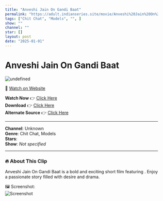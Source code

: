 ```yaml
---
title: "Anveshi Jain On Gandi Baat"
permalink: "https://adult.indianseries.site/movie/Anveshi%20Jain%20On%20Gandi%20Baat"
tags: ["Chit Chat", "Models", "", ]
show: ""
channel: ""
star: []
layout: post
date: "2025-01-01"
---
```


# Anveshi Jain On Gandi Baat

![undefined](https://desisins.com/wp-content/uploads/2024/08/Anveshi-Jain-On-Doing-Gandi-Baat-DesiSins.com_.jpg)

🔗 [Watch on Website](https://adult.indianseries.site/movie/Anveshi%20Jain%20On%20Gandi%20Baat)

**Watch Now** 👉 [Click Here](https://adult.indianseries.site/movie/Anveshi%20Jain%20On%20Gandi%20Baat)  
**Download** 👉 [Click Here](https://adult.indianseries.site/movie/Anveshi%20Jain%20On%20Gandi%20Baat)  
**Alternate Source** 👉 [Click Here](https://adult.indianseries.site/movie/Anveshi%20Jain%20On%20Gandi%20Baat)

---

**Channel**: Unknown  
**Genre**: Chit Chat, Models  
**Stars**:   
**Show**: *Not specified*

---

### 🔥 About This Clip

Anveshi Jain On Gandi Baat is a bold and exciting short film featuring . Enjoy a passionate story filled with desire and drama.
 
🖼️ Screenshot:  
![Screenshot](https://desisins.com/wp-content/uploads/2024/08/Anveshi-Jain-On-Doing-Gandi-Baat-DesiSins.com_.jpg)
